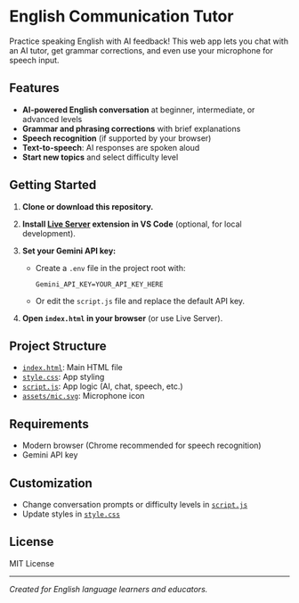 # English Communication Tutor

Practice speaking English with AI feedback! This web app lets you chat with an AI tutor, get grammar corrections, and even use your microphone for speech input.

## Features

- **AI-powered English conversation** at beginner, intermediate, or advanced levels
- **Grammar and phrasing corrections** with brief explanations
- **Speech recognition** (if supported by your browser)
- **Text-to-speech**: AI responses are spoken aloud
- **Start new topics** and select difficulty level

## Getting Started

1. **Clone or download this repository.**
2. **Install [Live Server](https://marketplace.visualstudio.com/items?itemName=ritwickdey.LiveServer) extension in VS Code** (optional, for local development).
3. **Set your Gemini API key:**
   - Create a `.env` file in the project root with:
     ```
     Gemini_API_KEY=YOUR_API_KEY_HERE
     ```
   - Or edit the `script.js` file and replace the default API key.

4. **Open `index.html` in your browser** (or use Live Server).

## Project Structure

- [`index.html`](index.html): Main HTML file
- [`style.css`](style.css): App styling
- [`script.js`](script.js): App logic (AI, chat, speech, etc.)
- [`assets/mic.svg`](assets/mic.svg): Microphone icon

## Requirements

- Modern browser (Chrome recommended for speech recognition)
- Gemini API key

## Customization

- Change conversation prompts or difficulty levels in [`script.js`](script.js)
- Update styles in [`style.css`](style.css)

## License

MIT License

---

*Created for English language learners and educators.*